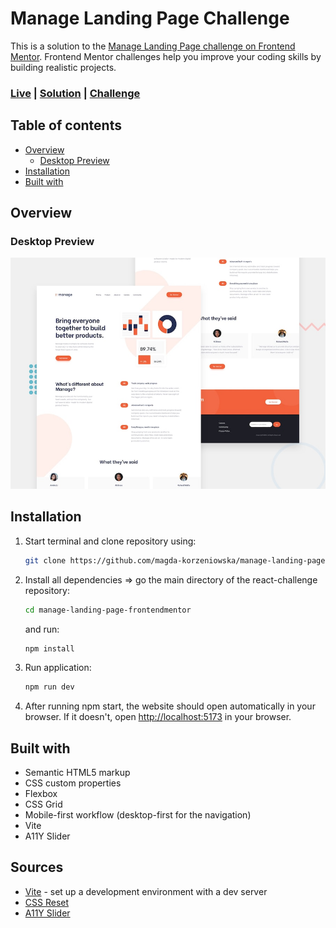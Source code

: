 # Manage Landing Page Challenge

This is a solution to the [Manage Landing Page challenge on Frontend Mentor](https://www.frontendmentor.io/challenges/manage-landing-page-SLXqC6P5). Frontend Mentor challenges help you improve your coding skills by building realistic projects.

### [Live](https://manage-landing-page-frontmr.netlify.app/) | [Solution](https://www.frontendmentor.io/solutions/responsive-landing-page-using-flexbox-grid-and-a11yslider-_kyCrhjqP9) | [Challenge](https://www.frontendmentor.io/challenges/manage-landing-page-SLXqC6P5)

## Table of contents

- [Overview](#overview)
  - [Desktop Preview](#desktop-preview)
- [Installation](#installation)
- [Built with](#built-with)

## Overview

### Desktop Preview

![](./images/desktop-preview.jpg)

## Installation

1. Start terminal and clone repository using:

   ```bash
   git clone https://github.com/magda-korzeniowska/manage-landing-page-frontendmentor.git
   ```

2. Install all dependencies => go the main directory of the react-challenge repository:

   ```bash
   cd manage-landing-page-frontendmentor
   ```

   and run:

   ```bash
   npm install
   ```

3. Run application:

   ```bash
   npm run dev
   ```

4. After running npm start, the website should open automatically in your browser. If it doesn't, open [http://localhost:5173](http://localhost:5173) in your browser.

## Built with

- Semantic HTML5 markup
- CSS custom properties
- Flexbox
- CSS Grid
- Mobile-first workflow (desktop-first for the navigation)
- Vite
- A11Y Slider

## Sources

- [Vite](https://vitejs.dev/) - set up a development environment with a dev server
- [CSS Reset](https://andy-bell.co.uk/a-modern-css-reset/)
- [A11Y Slider](https://a11yslider.js.org/)
